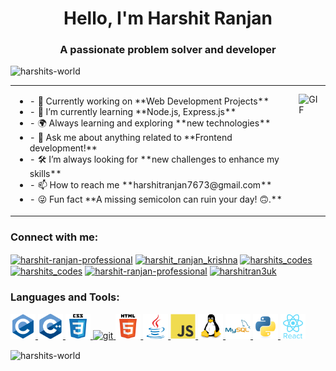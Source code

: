 <h1 align="center">Hello, I'm Harshit Ranjan</h1>
<h3 align="center">A passionate problem solver and developer</h3>

<p align="left"> <img src="https://komarev.com/ghpvc/?username=harshits-world&label=Profile%20views&color=0e75b6&style=flat" alt="harshits-world" /> </p>

<table width="100%">
    <tr>
    <td>
    <ul>
    <li>- 🔭 Currently working on **Web Development Projects**</li>
    <li>- 🌱 I’m currently learning **Node.js, Express.js**</li>
    <li>- 🌍 Always learning and exploring **new technologies**</li>
    <li>- 💬 Ask me about anything related to **Frontend development!**</li>
    <li>- 🛠️ I’m always looking for **new challenges to enhance my skills**</li>
    <li>- 📫 How to reach me **harshitranjan7673@gmail.com**</li>
    <li>- 😜 Fun fact **A missing semicolon can ruin your day! 🙃.**</li>
    </ul>
    </td>
    <td>
    <img align="right" alt="GIF" height="180px" src="https://i.giphy.com/media/v1.Y2lkPTc5MGI3NjExdDNvZ3gwNzk1N2pwN2RsbXRjdnc5dXF4dGk1cnNnaTh2ZTlibHBnZSZlcD12MV9pbnRlcm5hbF9naWZfYnlfaWQmY3Q9Zw/qgQUggAC3Pfv687qPC/giphy.gif" />
    </td>
    </tr>
    </table>

<h3 align="left">Connect with me:</h3>
<p align="left">
<a href="https://linkedin.com/in/harshit-ranjan-professional" target="blank"><img align="center" src="https://raw.githubusercontent.com/rahuldkjain/github-profile-readme-generator/master/src/images/icons/Social/linked-in-alt.svg" alt="harshit-ranjan-professional" height="30" width="40" /></a>
<a href="https://instagram.com/harshit_ranjan_krishna" target="blank"><img align="center" src="https://raw.githubusercontent.com/rahuldkjain/github-profile-readme-generator/master/src/images/icons/Social/instagram.svg" alt="harshit_ranjan_krishna" height="30" width="40" /></a>
<a href="https://www.codechef.com/users/harshits_codes" target="blank"><img align="center" src="https://cdn.jsdelivr.net/npm/simple-icons@3.1.0/icons/codechef.svg" alt="harshits_codes" height="30" width="40" /></a>
<a href="https://codeforces.com/profile/harshits_codes" target="blank"><img align="center" src="https://raw.githubusercontent.com/rahuldkjain/github-profile-readme-generator/master/src/images/icons/Social/codeforces.svg" alt="harshits_codes" height="30" width="40" /></a>
<a href="https://www.leetcode.com/harshit-ranjan-professional" target="blank"><img align="center" src="https://raw.githubusercontent.com/rahuldkjain/github-profile-readme-generator/master/src/images/icons/Social/leet-code.svg" alt="harshit-ranjan-professional" height="30" width="40" /></a>
<a href="https://auth.geeksforgeeks.org/user/harshitran3uk" target="blank"><img align="center" src="https://raw.githubusercontent.com/rahuldkjain/github-profile-readme-generator/master/src/images/icons/Social/geeks-for-geeks.svg" alt="harshitran3uk" height="30" width="40" /></a>
</p>

<h3 align="left">Languages and Tools:</h3>
<p align="left"> <a href="https://www.cprogramming.com/" target="_blank" rel="noreferrer"> <img src="https://raw.githubusercontent.com/devicons/devicon/master/icons/c/c-original.svg" alt="c" width="40" height="40"/> </a> <a href="https://www.w3schools.com/cpp/" target="_blank" rel="noreferrer"> <img src="https://raw.githubusercontent.com/devicons/devicon/master/icons/cplusplus/cplusplus-original.svg" alt="cplusplus" width="40" height="40"/> </a> <a href="https://www.w3schools.com/css/" target="_blank" rel="noreferrer"> <img src="https://raw.githubusercontent.com/devicons/devicon/master/icons/css3/css3-original-wordmark.svg" alt="css3" width="40" height="40"/> </a> <a href="https://git-scm.com/" target="_blank" rel="noreferrer"> <img src="https://www.vectorlogo.zone/logos/git-scm/git-scm-icon.svg" alt="git" width="40" height="40"/> </a> <a href="https://www.w3.org/html/" target="_blank" rel="noreferrer"> <img src="https://raw.githubusercontent.com/devicons/devicon/master/icons/html5/html5-original-wordmark.svg" alt="html5" width="40" height="40"/> </a> <a href="https://www.java.com" target="_blank" rel="noreferrer"> <img src="https://raw.githubusercontent.com/devicons/devicon/master/icons/java/java-original.svg" alt="java" width="40" height="40"/> </a> <a href="https://developer.mozilla.org/en-US/docs/Web/JavaScript" target="_blank" rel="noreferrer"> <img src="https://raw.githubusercontent.com/devicons/devicon/master/icons/javascript/javascript-original.svg" alt="javascript" width="40" height="40"/> </a> <a href="https://www.linux.org/" target="_blank" rel="noreferrer"> <img src="https://raw.githubusercontent.com/devicons/devicon/master/icons/linux/linux-original.svg" alt="linux" width="40" height="40"/> </a> <a href="https://www.mysql.com/" target="_blank" rel="noreferrer"> <img src="https://raw.githubusercontent.com/devicons/devicon/master/icons/mysql/mysql-original-wordmark.svg" alt="mysql" width="40" height="40"/> </a> <a href="https://www.python.org" target="_blank" rel="noreferrer"> <img src="https://raw.githubusercontent.com/devicons/devicon/master/icons/python/python-original.svg" alt="python" width="40" height="40"/> </a> <a href="https://reactjs.org/" target="_blank" rel="noreferrer"> <img src="https://raw.githubusercontent.com/devicons/devicon/master/icons/react/react-original-wordmark.svg" alt="react" width="40" height="40"/> </a> </p>

<p><img align="center" src="https://github-readme-stats.vercel.app/api/top-langs?username=harshits-world&show_icons=true&locale=en&layout=compact" alt="harshits-world" /></p>
